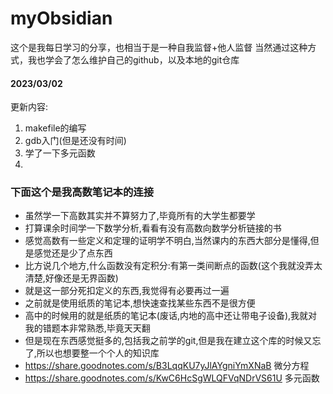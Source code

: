 # myObsidian
这个是我每日学习的分享，也相当于是一种自我监督+他人监督 当然通过这种方式，我也学会了怎么维护自己的github，以及本地的git仓库

#### 2023/03/02
更新内容: 
1. makefile的编写
2. gdb入门(但是还没有时间)
3. 学了一下多元函数
4. 



### 下面这个是我高数笔记本的连接
- 虽然学一下高数其实并不算努力了,毕竟所有的大学生都要学
- 打算课余时间学一下数学分析,看看有没有高数向数学分析链接的书
- 感觉高数有一些定义和定理的证明学不明白,当然课内的东西大部分是懂得,但是感觉还是少了点东西
- 比方说几个地方,什么函数没有定积分:有第一类间断点的函数(这个我就没弄太清楚,好像还是无界函数)
- 就是这一部分死扣定义的东西,我觉得有必要再过一遍
- 之前就是使用纸质的笔记本,想快速查找某些东西不是很方便
- 高中的时候用的就是纸质的笔记本(废话,内地的高中还让带电子设备),我就对我的错题本非常熟悉,毕竟天天翻
- 但是现在东西感觉挺多的,包括我之前学的git,但是我在建立这个库的时候又忘了,所以也想要整一个个人的知识库
- https://share.goodnotes.com/s/B3LqqKU7yJlAYgniYmXNaB 微分方程
- https://share.goodnotes.com/s/KwC6HcSgWLQFVqNDrVS61U 多元函数

